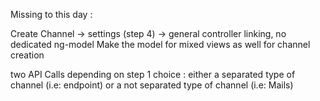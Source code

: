 Missing to this day : 

Create Channel -> settings (step 4) -> general controller linking, no dedicated ng-model
Make the model for mixed views as well for channel creation 

two API Calls depending on step 1 choice : either a separated type of channel (i.e: endpoint) or a not separated type of channel (i.e: Mails)

